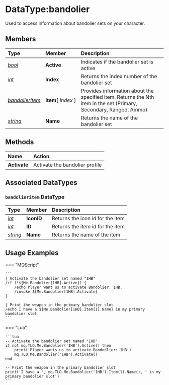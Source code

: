 # DataType:bandolier

Used to access information about bandolier sets on your character.


## Members

| **Type** | **Member** | **Description** |
| :--- | :--- | :--- |
| [_bool_](datatype-bool.md) | **Active** | Indicates if the bandolier set is active |
| [_int_](datatype-int.md) | **Index** | Returns the index number of the bandolier set |
| [_bandolieritem_](#bandolieritem-datatype) | **Item**[&nbsp;_Index_&nbsp;] | Provides information about the specified item. Returns the Nth item in the set (Primary, Secondary, Ranged, Ammo) |
| [_string_](datatype-bandolier.md) | **Name** | Returns the name of the bandolier set |


## Methods

| Name | Action |
| :--- | :--- |
| **Activate** | Activate the bandolier profile |


## Associated DataTypes

### `bandolieritem` DataType

| **Type** | **Member** | **Description** |
| :--- | :--- | :--- |
| [_int_](datatype-int.md)          | **IconID** | Returns the icon id for the item |
| [_int_](datatype-int.md)          | **ID** | Returns the item id for the item |
| [_string_](datatype-bandolier.md) | **Name** | Returns the name of the item |


## Usage Examples

=== "MQScript"

    ```
    | Activate the bandolier set named "1HB"
    /if (!${Me.Bandolier[1HB].Active}) {
        /echo Player want us to activate Bandolier: 1HB.
        /invoke ${Me.Bandolier[1HB].Activate}
    }

    | Print the weapon in the primary bandolier slot
    /echo I have a ${Me.Bandolier[1HB].Item[1].Name} in my primary bandolier slot
    ```

=== "Lua"

    ```lua
    -- Activate the bandolier set named "1HB"
    if not mq.TLO.Me.Bandolier('1HB').Active() then
        print('Player wants us to activate Bandodlier: 1HB')
        mq.TLO.Me.Bandolier('1HB').Activate()
    end

    -- Print the weapon in the primary bandolier slot
    print('I have a ', mq.TLO.Me.Bandolier('1HB').Item(1).Name(), ' in my primary bandolier slot')
    ```
